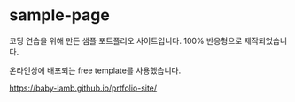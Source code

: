 # sample-page

코딩 연습을 위해 만든 샘플 포트폴리오 사이트입니다.
100% 반응형으로 제작되었습니다.

온라인상에 배포되는 free template를 사용했습니다.

https://baby-lamb.github.io/prtfolio-site/
